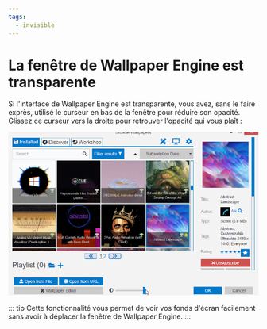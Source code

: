 ```yaml
---
tags:
  - invisible
---
```


# La fenêtre de Wallpaper Engine est transparente

Si l'interface de Wallpaper Engine est transparente, vous avez, sans le faire exprès, utilisé le curseur en bas de la fenêtre pour réduire son opacité. Glissez ce curseur vers la droite pour retrouver l'opacité qui vous plaît :

![Le curseur en bas de l'interface vous permet de contrôler son opacité](./transparentinterface.gif)

::: tip
Cette fonctionnalité vous permet de voir vos fonds d'écran facilement sans avoir à déplacer la fenêtre de Wallpaper Engine.
:::